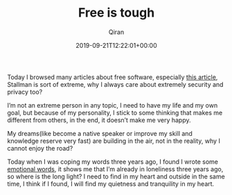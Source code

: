 ﻿---
title: Free is tough
author: Qiran
type: post
date: 2019-09-21T12:22:01+00:00
aliases: ["/free-is-tough/"]
s:
  - freedom
  - Heart
  - Loneliness
  - Self-development
---
Today I browsed many articles about free software, especially [this article][1], Stallman is sort of extreme, why I always care about extremely security and privacy too?

I&#8217;m not an extreme person in any topic, I need to have my life and my own goal, but because of my personality, I stick to some thinking that makes me different from others, in the end, it doesn&#8217;t make me very happy.

My dreams(like become a native speaker or improve my skill and knowledge reserve very fast) are building in the air, not in the reality, why I cannot enjoy the road?

Today when I was coping my words three years ago, I found I wrote some [emotional words][2], it shows me that I&#8217;m already in loneliness three years ago, so where is the long light? I need to find in my heart and outside in the same time, I think if I found, I will find my quietness and tranquility in my heart.

 [1]: https://tech.sina.cn/it/2014-05-27/detail-iavxeafs2072085.d.html?from=wap
 [2]: https://www.liuqiran.com/index.php/2016/06/13/2016-6-13/
